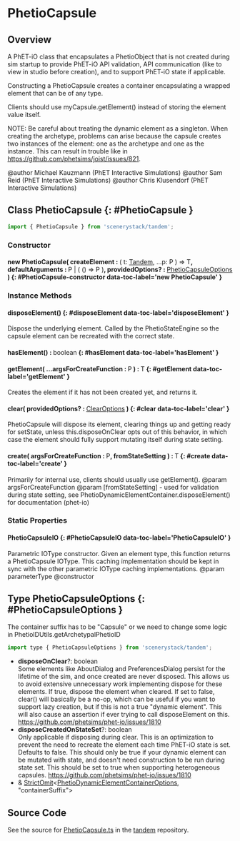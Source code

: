 # PhetioCapsule

## Overview

A PhET-iO class that encapsulates a PhetioObject that is not created during sim startup to provide PhET-iO API
validation, API communication (like to view in studio before creation), and to support PhET-iO state if applicable.

Constructing a PhetioCapsule creates a container encapsulating a wrapped element that can be of any type.

Clients should use myCapsule.getElement() instead of storing the element value itself.

NOTE: Be careful about treating the dynamic element as a singleton. When creating the archetype, problems can arise
because the capsule creates two instances of the element: one as the archetype and one as the instance. This can
result in trouble like in https://github.com/phetsims/joist/issues/821.

@author Michael Kauzmann (PhET Interactive Simulations)
@author Sam Reid (PhET Interactive Simulations)
@author Chris Klusendorf (PhET Interactive Simulations)

## Class PhetioCapsule {: #PhetioCapsule }


```js
import { PhetioCapsule } from 'scenerystack/tandem';
```
### Constructor

#### new PhetioCapsule( createElement : <span style="font-weight: 400;">( t: [Tandem](../tandem/Tandem.md), ...p: P ) =&gt; T</span>, defaultArguments : <span style="font-weight: 400;">P | ( () =&gt; P )</span>, providedOptions? : <span style="font-weight: 400;">[PhetioCapsuleOptions](../tandem/PhetioCapsule.md#PhetioCapsuleOptions)</span> ) {: #PhetioCapsule-constructor data-toc-label='new PhetioCapsule' }

### Instance Methods

#### disposeElement() {: #disposeElement data-toc-label='disposeElement' }

Dispose the underlying element.  Called by the PhetioStateEngine so the capsule element can be recreated with the
correct state.

#### hasElement() : <span style="font-weight: 400;"><span style="color: hsla(calc(var(--md-hue) + 180deg),80%,40%,1);">boolean</span></span> {: #hasElement data-toc-label='hasElement' }

#### getElement( ...argsForCreateFunction : <span style="font-weight: 400;">P</span> ) : <span style="font-weight: 400;">T</span> {: #getElement data-toc-label='getElement' }

Creates the element if it has not been created yet, and returns it.

#### clear( providedOptions? : <span style="font-weight: 400;">[ClearOptions](../tandem/PhetioDynamicElementContainer.md#ClearOptions)</span> ) {: #clear data-toc-label='clear' }

PhetioCapsule will dispose its element, clearing things up and getting ready for setState, unless
this.disposeOnClear opts out of this behavior, in which case the element should fully support mutating itself
during state setting.

#### create( argsForCreateFunction : <span style="font-weight: 400;">P</span>, fromStateSetting ) : <span style="font-weight: 400;">T</span> {: #create data-toc-label='create' }

Primarily for internal use, clients should usually use getElement().
@param argsForCreateFunction
@param [fromStateSetting] - used for validation during state setting, see PhetioDynamicElementContainer.disposeElement() for documentation
(phet-io)

### Static Properties

#### PhetioCapsuleIO {: #PhetioCapsuleIO data-toc-label='PhetioCapsuleIO' }

Parametric IOType constructor.  Given an element type, this function returns a PhetioCapsule IOType.
This caching implementation should be kept in sync with the other parametric IOType caching implementations.
@param parameterType
@constructor



## Type PhetioCapsuleOptions {: #PhetioCapsuleOptions }


The container suffix has to be "Capsule" or we need to change some logic in PhetioIDUtils.getArchetypalPhetioID

```js
import type { PhetioCapsuleOptions } from 'scenerystack/tandem';
```


- **disposeOnClear**?: <span style="color: hsla(calc(var(--md-hue) + 180deg),80%,40%,1);">boolean</span>
<br>  Some elements like AboutDialog and PreferencesDialog persist for the lifetime of the sim, and once created
  are never disposed. This allows us to avoid extensive unnecessary work implementing dispose for these elements.
  If true, dispose the element when cleared. If set to false, clear() will basically be a no-op, which can be
  useful if you want to support lazy creation, but if this is not a true "dynamic element". This will also cause an
  assertion if ever trying to call disposeElement on this. https://github.com/phetsims/phet-io/issues/1810
- **disposeCreatedOnStateSet**?: <span style="color: hsla(calc(var(--md-hue) + 180deg),80%,40%,1);">boolean</span>
<br>  Only applicable if disposing during clear. This is an optimization to prevent the need to recreate the element each
  time PhET-iO state is set. Defaults to false. This should only be true if your dynamic element can be mutated
  with state, and doesn't need construction to be run during state set. This should be set to true when supporting
  heterogeneous capsules. https://github.com/phetsims/phet-io/issues/1810
- &amp; [StrictOmit](../phet-core/StrictOmit.md)&lt;[PhetioDynamicElementContainerOptions](../tandem/PhetioDynamicElementContainer.md#PhetioDynamicElementContainerOptions), "containerSuffix"&gt;




## Source Code

See the source for [PhetioCapsule.ts](https://github.com/phetsims/tandem/blob/main/js/PhetioCapsule.ts) in the [tandem](https://github.com/phetsims/tandem) repository.
